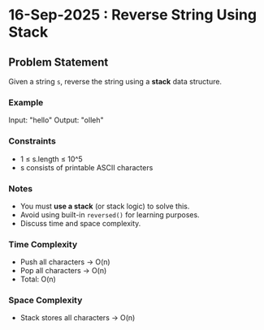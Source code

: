 # 16-Sep-2025 : Reverse String Using Stack

## Problem Statement
Given a string `s`, reverse the string using a **stack** data structure.

### Example
Input: "hello"
Output: "olleh"


### Constraints
- 1 ≤ s.length ≤ 10^5
- s consists of printable ASCII characters

### Notes
- You must **use a stack** (or stack logic) to solve this.
- Avoid using built-in `reversed()` for learning purposes.
- Discuss time and space complexity.

### Time Complexity
- Push all characters → O(n)
- Pop all characters → O(n)
- Total: O(n)

### Space Complexity
- Stack stores all characters → O(n)
